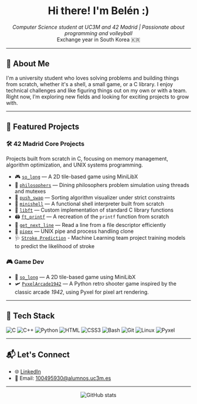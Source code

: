 <h1 align="center">Hi there! I'm Belén :) </h1>

<p align="center">
    <em>Computer Science student at UC3M and 42 Madrid | Passionate about programming and volleyball</em><br>
    Exchange year in South Korea 🇰🇷
</p>

---

## 🏐 About Me

I'm a university student who loves solving problems and building things from scratch, whether it's a shell, a small game, or a C library. I enjoy technical challenges and like figuring things out on my own or with a team. Right now, I’m exploring new fields and looking for exciting projects to grow with.

---

## 🚀 Featured Projects

### 🛠 42 Madrid Core Projects
Projects built from scratch in C, focusing on memory management, algorithm optimization, and UNIX systems programming.

- 🎮 [`so_long`](https://github.com/bherranz/so_long) — A 2D tile-based game using MiniLibX
- 🍝 [`philosophers`](https://github.com/bherranz/42_Philosophers) — Dining philosophers problem simulation using threads and mutexes
- 🔀 [`push_swap`](https://github.com/bherranz/push_swap) — Sorting algorithm visualizer under strict constraints
- 🐚 [`minishell`](https://github.com/bherranz/42_minishell) — A functional shell interpreter built from scratch 
- 📙 [`libft`](https://github.com/bherranz/libft) — Custom implementation of standard C library functions  
- 🖨️ [`ft_printf`](https://github.com/bherranz/ft_printf) — A recreation of the `printf` function from scratch  
- 📄 [`get_next_line`](https://github.com/bherranz/get_next_line) — Read a line from a file descriptor efficiently  
- 🔧 [`pipex`](https://github.com/bherranz/pipex) — UNIX pipe and process handling clone
- 🩺 [`Stroke Prediction`](https://github.com/mattesahl/G09_AI_Project) - Machine Learning team project training models to predict the likelihood of stroke
 
### 🎮 Game Dev
- 🏐 [`so_long`](https://github.com/bherranz/so_long) — A 2D tile-based game using MiniLibX  
- 🛩️ [`PyxelArcade1942`](https://github.com/bherranz/1942) — A Python retro shooter game inspired by the classic arcade *1942*, using Pyxel for pixel art rendering.

---

## 🧰 Tech Stack

![C](https://img.shields.io/badge/C-00599C?style=flat-square&logo=c&logoColor=white)
![C++](https://img.shields.io/badge/C++-00599C?style=flat-square&logo=c%2B%2B&logoColor=white)
![Python](https://img.shields.io/badge/Python-3776AB?style=flat-square&logo=python&logoColor=white)
![HTML](https://img.shields.io/badge/HTML5-E34F26?style=flat-square&logo=html5&logoColor=white)
![CSS3](https://img.shields.io/badge/CSS3-1572B6?style=flat-square&logo=css3&logoColor=white)
![Bash](https://img.shields.io/badge/Bash-4EAA25?style=flat-square&logo=gnubash&logoColor=white)
![Git](https://img.shields.io/badge/Git-F05032?style=flat-square&logo=git&logoColor=white)
![Linux](https://img.shields.io/badge/Linux-FCC624?style=flat-square&logo=linux&logoColor=black)
![Pyxel](https://img.shields.io/badge/Pyxel-FFD700?style=flat-square&logo=python&logoColor=black)

---

## 📬 Let's Connect

- 🌐 [LinkedIn](https://www.linkedin.com/in/bherranz/)
- 📧 Email: 100495930@alumnos.uc3m.es

---

<p align="center">
    <img src="https://github-readme-stats.vercel.app/api?username=bherranz&show_icons=true&theme=default&hide_title=true" alt="GitHub stats" />
</p>
